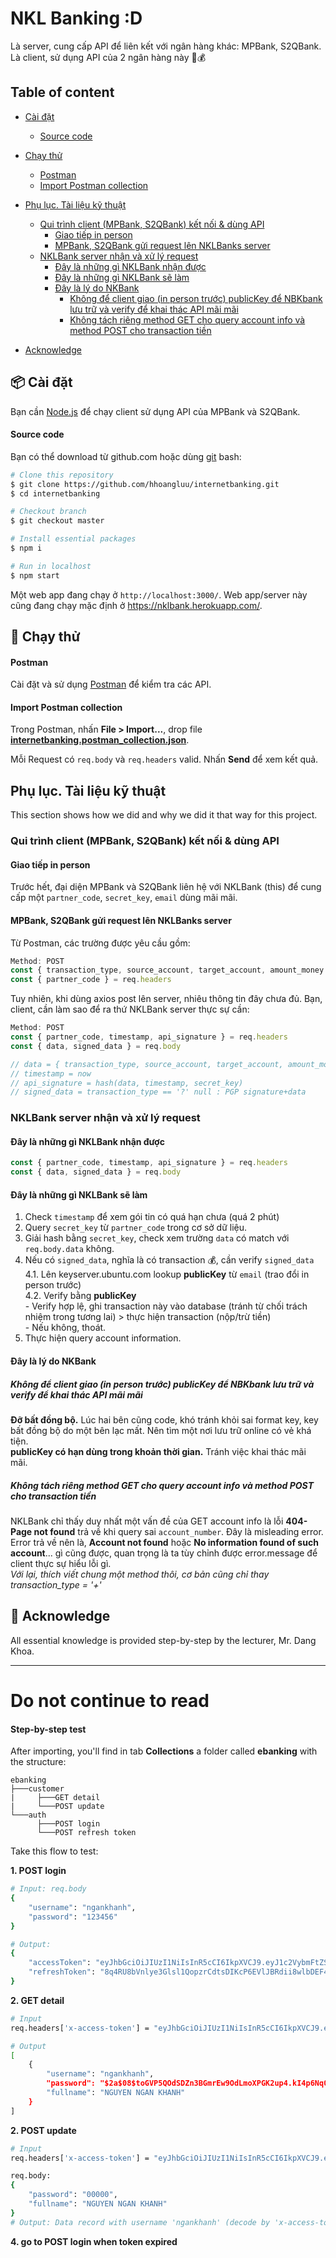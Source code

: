 # NKL Banking :D
Là server, cung cấp API để liên kết với ngân hàng khác: MPBank, S2QBank. Là client, sử dụng API của 2 ngân hàng này 💸💰

## Table of content
- [Cài đặt](#---cài-đặt)
    + [Source code](#source-code)
- [Chạy thử](#---chạy-thử)
    + [Postman](#postman)
    + [Import Postman collection](#import-postman-collection)

- [Phụ lục. Tài liệu kỹ thuật](#phụ-lục-tài-liệu-kỹ-thuật)
    + [Qui trình client (MPBank, S2QBank) kết nối & dùng API](#qui-trình-client-mpbank-s2qbank-kết-nối--dùng-api)
      - [Giao tiếp in person](#giao-tiếp-in-person)
      - [MPBank, S2QBank gửi request lên NKLBanks server](#mpbank-s2qbank-gửi-request-lên-nklbanks-server)
    + [NKLBank server nhận và xử lý request](#nklbank-server-nhận-và-xử-lý-request)
      - [Đây là những gì NKLBank nhận được](#đây-là-những-gì-nklbank-nhận-được)
      - [Đây là những gì NKLBank sẽ làm](#đây-là-những-gì-nklbank-sẽ-làm)
      - [Đây là lý do NKBank](#đây-là-lý-do-nkbank)
        * [Không để client giao (in person trước) publicKey để NBKbank lưu trữ và verify để khai thác API mãi mãi](#không-để-client-giao-in-person-trước-publickey-để-nbkbank-lưu-trữ-và-verify-để-khai-thác-api-mãi-mãi)
        * [Không tách riêng method GET cho query account info và method POST cho transaction tiền](#không-tách-riêng-method-get-cho-query-account-info-và-method-post-cho-transaction-tiền)
- [Acknowledge](#acknowledge)
	
## 📦 Cài đặt
Bạn cần [Node.js](https://nodejs.org/en/) để chạy client sử dụng API của MPBank và S2QBank.

#### Source code
Bạn có thể download từ github.com hoặc dùng [git](https://git-scm.com/) bash:
```bash
# Clone this repository
$ git clone https://github.com/hhoangluu/internetbanking.git
$ cd internetbanking

# Checkout branch
$ git checkout master

# Install essential packages
$ npm i

# Run in localhost
$ npm start
```
Một web app đang chạy ở  `http://localhost:3000/`. Web app/server này cũng đang chạy mặc định ở https://nklbank.herokuapp.com/.


## 🧪 Chạy thử

#### Postman
Cài đặt và sử dụng [Postman](https://www.postman.com/) để kiểm tra các API.

#### Import Postman collection
Trong Postman, nhấn **File > Import...**, drop file [**internetbanking.postman_collection.json**](https://github.com/hhoangluu/internetbanking/blob/master/internetbanking.postman_collection.json).

Mỗi Request có `req.body` và `req.headers` valid. Nhấn **Send** để xem kết quả.


## Phụ lục. Tài liệu kỹ thuật
This section shows how we did and why we did it that way for this project.

### Qui trình client (MPBank, S2QBank) kết nối & dùng API
#### Giao tiếp in person
Trước hết, đại diện MPBank và S2QBank liên hệ với NKLBank (this) để cung cấp một `partner_code`, `secret_key`, `email` dùng mãi mãi.

#### MPBank, S2QBank gửi request lên NKLBanks server
Từ Postman, các trường được yêu cầu gồm:
```js
Method: POST
const { transaction_type, source_account, target_account, amount_money } = req.body
const { partner_code } = req.headers
```
Tuy nhiên, khi dùng axios post lên server, nhiêu thông tin đây chưa đủ. Bạn, client, cần làm sao để ra thứ NKLBank server thực sự cần:
```js
Method: POST
const { partner_code, timestamp, api_signature } = req.headers
const { data, signed_data } = req.body

// data = { transaction_type, source_account, target_account, amount_money }
// timestamp = now
// api_signature = hash(data, timestamp, secret_key)
// signed_data = transaction_type == '?' null : PGP signature+data
```
### NKLBank server nhận và xử lý request
#### Đây là những gì NKLBank nhận được
```js
const { partner_code, timestamp, api_signature } = req.headers
const { data, signed_data } = req.body
```
#### Đây là những gì NKLBank sẽ làm
1. Check `timestamp` để xem gói tin có quá hạn chưa (quá 2 phút)
2. Query `secret_key` từ `partner_code` trong cơ sở dữ liệu.
3. Giải hash bằng `secret_key`, check xem trường `data` có match với `req.body.data` không.
4. Nếu có `signed_data`, nghĩa là có transaction 💰, cần verify `signed_data`<br>
    4.1. Lên keyserver.ubuntu.com lookup **publicKey** từ `email` (trao đổi in person trước)<br>
    4.2. Verify bằng **publicKey**<br>
        - Verify hợp lệ, ghi transaction này vào database (tránh từ chối trách nhiệm trong tương lai) > thực hiện transaction (nộp/trừ tiền)<br>
        - Nếu không, thoát.
5. Thực hiện query account information.

#### Đây là lý do NKBank
##### Không để client giao (in person trước) publicKey để NBKbank lưu trữ và verify để khai thác API mãi mãi 
**Đỡ bất đồng bộ.** Lúc hai bên cũng code, khó tránh khỏi sai format key, key bất đồng bộ do một bên lạc mất. Nên tìm một nơi lưu trữ online có vẻ khá tiện.<br>
**publicKey có hạn dùng trong khoản thời gian.** Tránh việc khai thác mãi mãi.
##### Không tách riêng method GET cho query account info và method POST cho transaction tiền
NKLBank chỉ thấy duy nhất một vấn đề của GET account info là lỗi **404-Page not found** trả về khi query sai `account_number`. Đây là misleading error. Error trả về nên là, **Account not found** hoặc **No information found of such account**... gì cũng được, quan trọng là ta tùy chỉnh được error.message để client thực sự hiểu lỗi gì.<br>
_Với lại, thích viết chung một method thôi, cơ bản cũng chỉ thay transaction_type = '+'_


## 🙏 Acknowledge
All essential knowledge is provided step-by-step by the lecturer, Mr. Dang Khoa.


-------------------------------------------------------------------
# Do not continue to read
#### Step-by-step test
After importing, you'll find in tab **Collections** a folder called **ebanking** with the structure:
```
ebanking
├───customer
|     ├───GET detail
|     └───POST update
└───auth
      ├───POST login
      └───POST refresh token
```

Take this flow to test:

**1. POST login**
```bash
# Input: req.body
{
    "username": "ngankhanh",
    "password": "123456"
}

# Output:
{
    "accessToken": "eyJhbGciOiJIUzI1NiIsInR5cCI6IkpXVCJ9.eyJ1c2VybmFtZSI6Im5nYW5raGFuaCIsImlhdCI6MTU4OTIxMjczOSwiZXhwIjoxNTg5MjEzMzM5fQ._FQrFUtfZU-1oRfFx6UoMH9EqIaQiFgRzkAxlYNigVg",
    "refreshToken": "8q4RU8bVnlye3Glsl1QopzrCdtsDIKcP6EVlJBRdii8wlbDEF4KFPKMj7ho2CVbAOUeTYkANWBvnI52g"
}
```
**2. GET detail**
```bash
# Input
req.headers['x-access-token'] = "eyJhbGciOiJIUzI1NiIsInR5cCI6IkpXVCJ9.eyJ1c2VybmFtZSI6Im5nYW5raGFuaCIsImlhdCI6MTU4OTIxMjczOSwiZXhwIjoxNTg5MjEzMzM5fQ._FQrFUtfZU-1oRfFx6UoMH9EqIaQiFgRzkAxlYNigVg"

# Output
[
    {
        "username": "ngankhanh",
        "password": "$2a$08$toGVP5QOdSDZn3BGmrEw9OdLmoXPGK2up4.kI4p6Nq0PNbk6rKDSK",
        "fullname": "NGUYEN NGAN KHANH"
    }
]
```
**2. POST update**
```bash
# Input
req.headers['x-access-token'] = "eyJhbGciOiJIUzI1NiIsInR5cCI6IkpXVCJ9.eyJ1c2VybmFtZSI6Im5nYW5raGFuaCIsImlhdCI6MTU4OTIxMjczOSwiZXhwIjoxNTg5MjEzMzM5fQ._FQrFUtfZU-1oRfFx6UoMH9EqIaQiFgRzkAxlYNigVg"

req.body:
{
	"password": "00000",
	"fullname": "NGUYEN NGAN KHANH"
}
# Output: Data record with username 'ngankhanh' (decode by 'x-access-token') have altered
```
**4. go to POST login when token expired**

